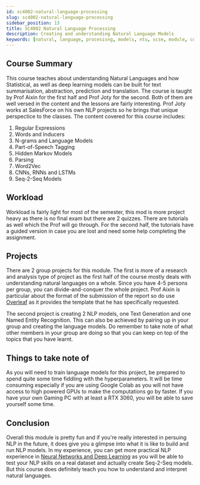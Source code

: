 ```yaml
---
id: sc4002-natural-language-processing
slug: sc4002-natural-language-processing
sidebar_position: 13
title: SC4002 Natural Language Processing
description: Creating and understanding Natural Language Models
keywords: [natural, language, procesisng, models, ntu, scse, module, course]
---
```


## Course Summary

This course teaches about understanding Natural Languages and how Statistical, as well as deep learning models can be built for text summarisation, abstraction, prediction and translation. The course is taught by Prof Aixin for the first half and Prof Joty for the second. Both of them are well versed in the content and the lessons are fairly interesting. Prof Joty works at SalesForce on his own NLP projects so he brings that unique perspectice to the classes. The content covered for this course includes:

1. Regular Expressions
2. Words and Inducers
3. N-grams and Language Models
4. Part-of-Speech Tagging
5. Hidden Markov Models
6. Parsing
7. Word2Vec
8. CNNs, RNNs and LSTMs
9. Seq-2-Seq Models

## Workload

Workload is fairly light for most of the semester, this mod is more project heavy as there is no final exam but there are 2 quizzes. There are tutorials as well which the Prof will go through. For the second half, the tutorials have a guided version in case you are lost and need some help completing the assignment.

## Projects

There are 2 group projects for this module. The first is more of a research and analysis type of project as the first half of the course mostly deals with understanding natural languages on a whole. Since you have 4-5 persons per group, you can divide-and-conquer the whole project. Prof Aixin is particular about the format of the submission of the report so do use [Overleaf](https://www.overleaf.com/) as it provides the template that he has specifically requested.

The second project is creating 2 NLP models, one Text Generation and one Named Entity Recognition. This can also be achieved by pairing up in your group and creating the language models. Do remember to take note of what other members in your group are doing so that you can keep on top of the topics that you have learnt.

## Things to take note of

As you will need to train language models for this project, be prepared to spend quite some time fiddling with the hyperparameters. It will be time consuming especially if you are using Google Colab as you will not have access to high powered GPUs to make the computations go by faster. If you have your own Gaming PC with at least a RTX 3060, you will be able to save yourself some time.

## Conclusion

Overall this module is pretty fun and if you're really interested in persuing NLP in the future, it does give you a glimpse into what it is like to build and run NLP models. In my experience, you can get more practical NLP experience in [Neural Networks and Deep Learning](SC4001%20Neural%20Networks%20and%20Deep%20Learning.md) as you will be able to test your NLP skills on a real dataset and actually create Seq-2-Seq models. But this course does definitely teach you how to understand and interpret natural languages.
